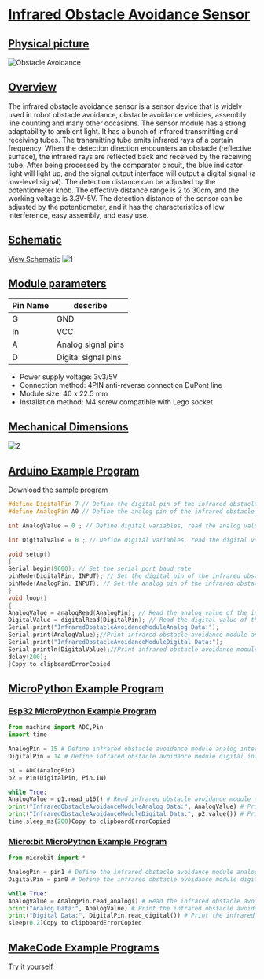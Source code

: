 # [Infrared Obstacle Avoidance Sensor](http://localhost:3000/#/en/ph2.0_sensors/sensors/infrared_obstacle_avoidance_module/infrared_obstacle_avoidance_module?id=红外避障传感器模块)

## [Physical picture](http://localhost:3000/#/en/ph2.0_sensors/sensors/infrared_obstacle_avoidance_module/infrared_obstacle_avoidance_module?id=实物图)



![Obstacle Avoidance](http://localhost:3000/en/ph2.0_sensors/sensors/infrared_obstacle_avoidance_module/picture/infrared_obstacle_avoidance_module.png)



## [Overview](http://localhost:3000/#/en/ph2.0_sensors/sensors/infrared_obstacle_avoidance_module/infrared_obstacle_avoidance_module?id=概述)

The infrared obstacle avoidance sensor is a sensor device that is widely used in robot obstacle avoidance, obstacle avoidance vehicles, assembly line counting and many other occasions. The sensor module has a strong adaptability to ambient light. It has a bunch of infrared transmitting and receiving tubes. The transmitting tube emits infrared rays of a certain frequency. When the detection direction encounters an obstacle (reflective surface), the infrared rays are reflected back and received by the receiving tube. After being processed by the comparator circuit, the blue indicator light will light up, and the signal output interface will output a digital signal (a low-level signal). The detection distance can be adjusted by the potentiometer knob. The effective distance range is 2 to 30cm, and the working voltage is 3.3V-5V. The detection distance of the sensor can be adjusted by the potentiometer, and it has the characteristics of low interference, easy assembly, and easy use.

## [Schematic](http://localhost:3000/#/en/ph2.0_sensors/sensors/infrared_obstacle_avoidance_module/infrared_obstacle_avoidance_module?id=原理图)

[View Schematic](http://localhost:3000/zh-cn/ph2.0_sensors/sensors/infrared_obstacle_avoidance_module/InfraredObstacleAvoidance_schematic.pdf) ![1](http://localhost:3000/en/ph2.0_sensors/sensors/infrared_obstacle_avoidance_module/picture/infrared_obstacle_avoidance_module_schematic.png)

## [Module parameters](http://localhost:3000/#/en/ph2.0_sensors/sensors/infrared_obstacle_avoidance_module/infrared_obstacle_avoidance_module?id=模块参数)

| Pin Name | describe            |
| -------- | ------------------- |
| G        | GND                 |
| In       | VCC                 |
| A        | Analog signal pins  |
| D        | Digital signal pins |

- Power supply voltage: 3v3/5V
- Connection method: 4PIN anti-reverse connection DuPont line
- Module size: 40 x 22.5 mm
- Installation method: M4 screw compatible with Lego socket

## [Mechanical Dimensions](http://localhost:3000/#/en/ph2.0_sensors/sensors/infrared_obstacle_avoidance_module/infrared_obstacle_avoidance_module?id=机械尺寸)



![2](http://localhost:3000/en/ph2.0_sensors/sensors/infrared_obstacle_avoidance_module/picture/infrared_obstacle_avoidance_module_assembly.png)



## [Arduino Example Program](http://localhost:3000/#/en/ph2.0_sensors/sensors/infrared_obstacle_avoidance_module/infrared_obstacle_avoidance_module?id=arduino示例程序)

[Download the sample program](http://localhost:3000/zh-cn/ph2.0_sensors/sensors/infrared_obstacle_avoidance_module/InfraredObstacleAvoidanceModule.zip)

```c++
#define DigitalPin 7 // Define the digital pin of the infrared obstacle avoidance module
#define AnalogPin A0 // Define the analog pin of the infrared obstacle avoidance module

int AnalogValue = 0 ; // Define digital variables, read the analog value of the infrared obstacle avoidance module

int DigitalValue = 0 ; // Define digital variables, read the digital value of the infrared obstacle avoidance module

void setup()
{
Serial.begin(9600); // Set the serial port baud rate
pinMode(DigitalPin, INPUT); // Set the digital pin of the infrared obstacle avoidance module as input
pinMode(AnalogPin, INPUT); // Set the analog pin of the infrared obstacle avoidance module as input
}
void loop()
{
AnalogValue = analogRead(AnalogPin); // Read the analog value of the infrared obstacle avoidance module
DigitalValue = digitalRead(DigitalPin); // Read the digital value of the infrared obstacle avoidance module
Serial.print("InfraredObstacleAvoidanceModuleAnalog Data:");
Serial.print(AnalogValue);//Print infrared obstacle avoidance module analog value
Serial.print("InfraredObstacleAvoidanceModuleDigital Data:");
Serial.println(DigitalValue);//Print infrared obstacle avoidance module digital value
delay(200);
}Copy to clipboardErrorCopied
```

## [MicroPython Example Program](http://localhost:3000/#/en/ph2.0_sensors/sensors/infrared_obstacle_avoidance_module/infrared_obstacle_avoidance_module?id=micropython示例程序)

### [Esp32 MicroPython Example Program](http://localhost:3000/#/en/ph2.0_sensors/sensors/infrared_obstacle_avoidance_module/infrared_obstacle_avoidance_module?id=esp32-micropython示例程序)



```python
from machine import ADC,Pin
import time

AnalogPin = 15 # Define infrared obstacle avoidance module analog interface pin
DigitalPin = 14 # Define infrared obstacle avoidance module digital interface pin

p1 = ADC(AnalogPin)
p2 = Pin(DigitalPin, Pin.IN)

while True:
AnalogValue = p1.read_u16() # Read infrared obstacle avoidance module analog value
print("InfraredObstacleAvoidanceModuleAnalog Data:", AnalogValue) # Print infrared obstacle avoidance module analog value
print("InfraredObstacleAvoidanceModuleDigital Data:", p2.value()) # Print infrared obstacle avoidance module digital value
time.sleep_ms(200)Copy to clipboardErrorCopied
```

### [Micro:bit MicroPython Example Program](http://localhost:3000/#/en/ph2.0_sensors/sensors/infrared_obstacle_avoidance_module/infrared_obstacle_avoidance_module?id=microbit-micropython示例程序)



```python
from microbit import *

AnalogPin = pin1 # Define the infrared obstacle avoidance module analog interface pin
DigitalPin = pin0 # Define the infrared obstacle avoidance module digital interface pin

while True:
AnalogValue = AnalogPin.read_analog() # Read the infrared obstacle avoidance module analog value
print("Analog Data:", AnalogValue) # Print the infrared obstacle avoidance module analog value
print("Digital Data:", DigitalPin.read_digital()) # Print the infrared obstacle avoidance module digital value
sleep(0.2)Copy to clipboardErrorCopied
```

## [MakeCode Example Programs](http://localhost:3000/#/en/ph2.0_sensors/sensors/infrared_obstacle_avoidance_module/infrared_obstacle_avoidance_module?id=makecode示例程序)

[Try it yourself](https://makecode.microbit.org/_9zWVg7hvCJHy)